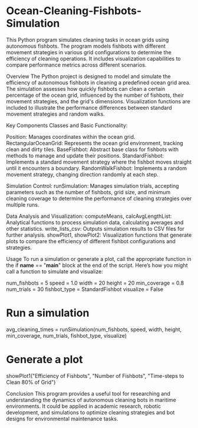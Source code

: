 # Ocean-Cleaning-Fishbots-Simulation
This Python program simulates cleaning tasks in ocean grids using autonomous fishbots. The program models fishbots with different movement strategies in various grid configurations to determine the efficiency of cleaning operations. It includes visualization capabilities to compare performance metrics across different scenarios.

Overview
The Python project is designed to model and simulate the efficiency of autonomous fishbots in cleaning a predefined ocean grid area. The simulation assesses how quickly fishbots can clean a certain percentage of the ocean grid, influenced by the number of fishbots, their movement strategies, and the grid's dimensions. Visualization functions are included to illustrate the performance differences between standard movement strategies and random walks.


Key Components
Classes and Basic Functionality:

Position: Manages coordinates within the ocean grid.
RectangularOceanGrid: Represents the ocean grid environment, tracking clean and dirty tiles.
BaseFishbot: Abstract base class for fishbots with methods to manage and update their positions.
StandardFishbot: Implements a standard movement strategy where the fishbot moves straight until it encounters a boundary.
RandomWalkFishbot: Implements a random movement strategy, changing direction randomly at each step.

Simulation Control:
runSimulation: Manages simulation trials, accepting parameters such as the number of fishbots, grid size, and minimum cleaning coverage to determine the performance of cleaning strategies over multiple runs.

Data Analysis and Visualization:
computeMeans, calcAvgLengthList: Analytical functions to process simulation data, calculating averages and other statistics.
write_lists_csv: Outputs simulation results to CSV files for further analysis.
showPlot1, showPlot2: Visualization functions that generate plots to compare the efficiency of different fishbot configurations and strategies.

Usage
To run a simulation or generate a plot, call the appropriate function in the if __name__ == "__main__" block at the end of the script. Here’s how you might call a function to simulate and visualize:

num_fishbots = 5
speed = 1.0
width = 20
height = 20
min_coverage = 0.8
num_trials = 30
fishbot_type = StandardFishbot
visualize = False

# Run a simulation
avg_cleaning_times = runSimulation(num_fishbots, speed, width, height, min_coverage, num_trials, fishbot_type, visualize)

# Generate a plot
showPlot1("Efficiency of Fishbots", "Number of Fishbots", "Time-steps to Clean 80% of Grid")

Conclusion
This program provides a useful tool for researching and understanding the dynamics of autonomous cleaning bots in maritime environments. It could be applied in academic research, robotic development, and simulations to optimize cleaning strategies and bot designs for environmental maintenance tasks.
